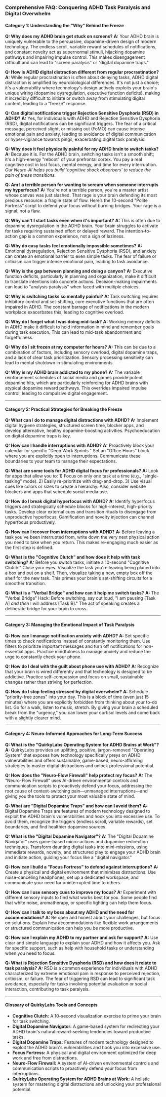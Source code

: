 ### **Comprehensive FAQ: Conquering ADHD Task Paralysis and Digital Overwhelm**

#### **Category 1: Understanding the "Why" Behind the Freeze**

**Q: Why does my ADHD brain get stuck on screens?**
**A:** Your ADHD brain is uniquely vulnerable to the persuasive, dopamine-driven design of modern technology. The endless scroll, variable reward schedules of notifications, and constant novelty act as supernormal stimuli, hijacking dopamine pathways and impairing impulse control. This makes disengagement difficult and can lead to "screen paralysis" or "digital dopamine traps."

**Q: How is ADHD digital distraction different from regular procrastination?**
**A:** While regular procrastination is often about delaying tasks, ADHD digital distraction is amplified by neurobiological differences. It's not just a choice; it's a vulnerability where technology's design actively exploits your brain's unique wiring (dopamine dysregulation, executive function deficits), making it incredibly difficult to initiate or switch away from stimulating digital content, leading to a "freeze" response.

**Q: Can digital notifications trigger Rejection Sensitive Dysphoria (RSD) in ADHD?**
**A:** Yes, for individuals with ADHD and Rejection Sensitive Dysphoria (RSD), digital notifications can be significant triggers. The fear of a critical message, perceived slight, or missing out (FoMO) can cause intense emotional pain and anxiety, leading to avoidance of digital communication or hyper-vigilance towards pings, exacerbating digital task paralysis.

**Q: Why does it feel physically painful for my ADHD brain to switch tasks?**
**A:** Because it is. For the ADHD brain, switching tasks isn't a smooth shift; it's a high-energy "reboot" of your prefrontal cortex. You pay a real cognitive cost in lost focus, mental energy, and time for every interruption. *Our Neuro-AI helps you build 'cognitive shock absorbers' to reduce the pain of these transitions.*

**Q: Am I a terrible person for wanting to scream when someone interrupts my hyperfocus?**
**A:** You're not a terrible person, you're a master artist whose canvas was just slashed. That rage is your brain defending its most precious resource: a fragile state of flow. Here’s the 10-second "Polite Fortress" script to defend your focus without burning bridges. Your rage is a signal, not a flaw.

**Q: Why can't I start tasks even when it's important?**
**A:** This is often due to dopamine dysregulation in the ADHD brain. Your brain struggles to activate for tasks requiring sustained effort or delayed reward. The intention-to-action gap is a common experience, not a sign of laziness.

**Q: Why do easy tasks feel emotionally impossible sometimes?**
**A:** Emotional dysregulation, Rejection Sensitive Dysphoria (RSD), and anxiety can create an emotional barrier to even simple tasks. The fear of failure or criticism can trigger intense emotional pain, leading to task avoidance.

**Q: Why is the gap between planning and doing a canyon?**
**A:** Executive function deficits, particularly in planning and organization, make it difficult to translate intentions into concrete actions. Decision-making impairments can lead to "analysis paralysis" when faced with multiple choices.

**Q: Why is switching tasks so mentally painful?**
**A:** Task switching requires inhibitory control and set-shifting, core executive functions that are often impaired in ADHD. The constant barrage of notifications in the modern workplace exacerbates this, leading to cognitive overload.

**Q: Why do I forget what I was doing mid-task?**
**A:** Working memory deficits in ADHD make it difficult to hold information in mind and remember goals during task execution. This can lead to mid-task abandonment and forgetfulness.

**Q: Why do I sit frozen at my computer for hours?**
**A:** This can be due to a combination of factors, including sensory overload, digital dopamine traps, and a lack of clear task prioritization. Sensory processing sensitivity can lead to mental shutdown in stimulating environments.

**Q: Why is my ADHD brain addicted to my phone?**
**A:** The variable reinforcement schedules of social media and games provide potent dopamine hits, which are particularly reinforcing for ADHD brains with atypical dopamine reward pathways. This overrides impaired impulse control, leading to compulsive digital engagement.

---
#### **Category 2: Practical Strategies for Breaking the Freeze**

**Q: What can I do to manage digital distractions with ADHD?**
**A:** Implement digital hygiene strategies, structured screen time, blocker apps, and develop alternative, healthy dopamine-boosting activities. Psychoeducation on digital dopamine traps is key.

**Q: How can I handle interruptions with ADHD?**
**A:** Proactively block your calendar for specific "Deep Work Sprints." Set an "Office Hours" block where you are explicitly open to interruptions. Communicate these boundaries to your team to manage their expectations.

**Q: What are some tools for ADHD digital focus for professionals?**
**A:** Look for apps that allow you to: 1) Focus on only one task at a time (e.g., "single-tasking" mode). 2) Easily re-prioritize with drag-and-drop. 3) Use visual cues like colors or sizes to create a hierarchy. Also, consider website blockers and apps that schedule social media use.

**Q: How do I break digital hyperfocus with ADHD?**
**A:** Identify hyperfocus triggers and strategically schedule blocks for high-interest, high-priority tasks. Develop clear external cues and transition rituals to disengage from unproductive hyperfocus. Gamification and novelty injection can channel hyperfocus productively.

**Q: How can I recover from interruptions with ADHD?**
**A:** Before leaving a task you've been interrupted from, write down the very next physical action you need to take when you return. This makes re-engaging much easier as the first step is defined.

**Q: What is the "Cognitive Clutch" and how does it help with task switching?**
**A:** Before you switch tasks, initiate a 10-second "Cognitive Clutch." Close your eyes. Visualize the task you're leaving being placed into a box and put on a shelf. Then, visualize taking a new, empty box off the shelf for the new task. This primes your brain's set-shifting circuits for a smoother transition.

**Q: What is a "Verbal Bridge" and how can it help me switch tasks?**
**A:** The "Verbal Bridge" Hack: Before switching, say out loud, "I am pausing [Task A] *and then* I will address [Task B]." The act of speaking creates a deliberate bridge for your brain to cross.

---
#### **Category 3: Managing the Emotional Impact of Task Paralysis**

**Q: How can I manage notification anxiety with ADHD?**
**A:** Set specific times to check notifications instead of constantly monitoring them. Use filters to prioritize important messages and turn off notifications for non-essential apps. Practice mindfulness to manage anxiety and reduce the urge to constantly check your phone.

**Q: How do I deal with the guilt about phone use with ADHD?**
**A:** Recognize that your brain is wired differently and that technology is designed to be addictive. Practice self-compassion and focus on small, sustainable changes rather than striving for perfection.

**Q: How do I stop feeling stressed by digital overwhelm?**
**A:** Schedule "priority-free zones" into your day. This is a block of time (even just 15 minutes) where you are explicitly forbidden from thinking about your to-do list. Go for a walk, listen to music, stretch. By giving your brain a scheduled break from the "urgency," you can lower your cortisol levels and come back with a slightly clearer mind.

---
#### **Category 4: Neuro-Informed Approaches for Long-Term Success**

**Q: What is the "QuirkyLabs Operating System for ADHD Brains at Work"?**
**A:** QuirkyLabs provides an uplifting, positive, jargon-removed "Operating System" that exposes how technology specifically preys on ADHD vulnerabilities and offers sustainable, game-based, neuro-affirming strategies to master digital distractions and unlock professional potential.

**Q: How does the "Neuro-Flow Firewall" help protect my focus?**
**A:** The "Neuro-Flow Firewall" uses AI-driven environmental controls and communication scripts to proactively defend your focus, addressing the root cause of context-switching pain—unmanaged interruptions—and giving you the tools to protect your most valuable state of mind.

**Q: What are "Digital Dopamine Traps" and how can I avoid them?**
**A:** Digital Dopamine Traps are features of modern technology designed to exploit the ADHD brain's vulnerabilities and hook you into excessive use. To avoid them, recognize the triggers (endless scroll, variable rewards), set boundaries, and find healthier dopamine sources.

**Q: What is the "Digital Dopamine Navigator"?**
**A:** The "Digital Dopamine Navigator" uses game-based micro-actions and dopamine redirection techniques. Transform daunting digital tasks into mini-missions, using immediate rewards, novelty, and structured play to engage your ADHD brain and initiate action, guiding your focus like a "digital navigator."

**Q: How can I build a "Focus Fortress" to defend against interruptions?**
**A:** Create a physical and digital environment that minimizes distractions. Use noise-canceling headphones, set up a dedicated workspace, and communicate your need for uninterrupted time to others.

**Q: How can I use sensory cues to improve my focus?**
**A:** Experiment with different sensory inputs to find what works best for you. Some people find that white noise, aromatherapy, or specific lighting can help them focus.

**Q: How can I talk to my boss about my ADHD and the need for accommodations?**
**A:** Be open and honest about your challenges, but focus on solutions. Explain how accommodations like flexible work arrangements or structured communication can help you be more productive.

**Q: How can I explain my ADHD to my partner and ask for support?**
**A:** Use clear and simple language to explain your ADHD and how it affects you. Ask for specific support, such as help with household tasks or understanding when you need to focus.

**Q: What is Rejection Sensitive Dysphoria (RSD) and how does it relate to task paralysis?**
**A:** RSD is a common experience for individuals with ADHD characterized by extreme emotional pain in response to perceived rejection, criticism, or failure. The fear of triggering RSD can lead to significant task avoidance, especially for tasks involving potential evaluation or social interaction, contributing to task paralysis.

---
#### **Glossary of QuirkyLabs Tools and Concepts**

*   **Cognitive Clutch:** A 10-second visualization exercise to prime your brain for task switching.
*   **Digital Dopamine Navigator:** A game-based system for redirecting your ADHD brain's natural reward-seeking tendencies toward productive tasks.
*   **Digital Dopamine Traps:** Features of modern technology designed to exploit the ADHD brain's vulnerabilities and hook you into excessive use.
*   **Focus Fortress:** A physical and digital environment optimized for deep work and free from distractions.
*   **Neuro-Flow Firewall:** A system of AI-driven environmental controls and communication scripts to proactively defend your focus from interruptions.
*   **QuirkyLabs Operating System for ADHD Brains at Work:** A holistic system for mastering digital distractions and unlocking your professional potential.